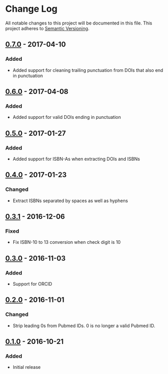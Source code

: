 # Change Log
All notable changes to this project will be documented in this file. This
project adheres to [Semantic Versioning](http://semver.org/).

## [0.7.0] - 2017-04-10
### Added
- Added support for cleaning trailing punctuation from DOIs that also end in punctuation

## [0.6.0] - 2017-04-08
### Added
- Added support for valid DOIs ending in punctuation

## [0.5.0] - 2017-01-27
### Added
- Added support for ISBN-As when extracting DOIs and ISBNs

## [0.4.0] - 2017-01-23
### Changed
- Extract ISBNs separated by spaces as well as hyphens

## [0.3.1] - 2016-12-06
### Fixed
- Fix ISBN-10 to 13 conversion when check digit is 10

## [0.3.0] - 2016-11-03
### Added
- Support for ORCID

## [0.2.0] - 2016-11-01
### Changed
- Strip leading 0s from Pubmed IDs. 0 is no longer a valid Pubmed ID.

## [0.1.0] - 2016-10-21
### Added
- Initial release

[0.1.0]: https://github.com/altmetric/identifiers/releases/tag/v0.1.0
[0.2.0]: https://github.com/altmetric/identifiers/releases/tag/v0.2.0
[0.3.0]: https://github.com/altmetric/identifiers/releases/tag/v0.2.0
[0.3.1]: https://github.com/altmetric/identifiers/releases/tag/v0.3.1
[0.4.0]: https://github.com/altmetric/identifiers/releases/tag/v0.4.0
[0.5.0]: https://github.com/altmetric/identifiers/releases/tag/v0.5.0
[0.6.0]: https://github.com/altmetric/identifiers/releases/tag/v0.6.0
[0.7.0]: https://github.com/altmetric/identifiers/releases/tag/v0.7.0
